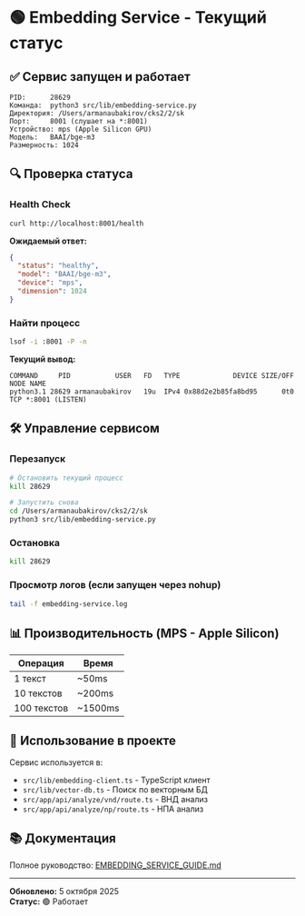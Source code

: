 # 🟢 Embedding Service - Текущий статус

## ✅ Сервис запущен и работает

```
PID:      28629
Команда:  python3 src/lib/embedding-service.py
Директория: /Users/armanaubakirov/cks2/2/sk
Порт:     8001 (слушает на *:8001)
Устройство: mps (Apple Silicon GPU)
Модель:   BAAI/bge-m3
Размерность: 1024
```

## 🔍 Проверка статуса

### Health Check
```bash
curl http://localhost:8001/health
```

**Ожидаемый ответ:**
```json
{
  "status": "healthy",
  "model": "BAAI/bge-m3",
  "device": "mps",
  "dimension": 1024
}
```

### Найти процесс
```bash
lsof -i :8001 -P -n
```

**Текущий вывод:**
```
COMMAND     PID           USER   FD   TYPE             DEVICE SIZE/OFF NODE NAME
python3.1 28629 armanaubakirov   19u  IPv4 0x88d2e2b85fa8bd95      0t0  TCP *:8001 (LISTEN)
```

## 🛠️ Управление сервисом

### Перезапуск
```bash
# Остановить текущий процесс
kill 28629

# Запустить снова
cd /Users/armanaubakirov/cks2/2/sk
python3 src/lib/embedding-service.py
```

### Остановка
```bash
kill 28629
```

### Просмотр логов (если запущен через nohup)
```bash
tail -f embedding-service.log
```

## 📊 Производительность (MPS - Apple Silicon)

| Операция | Время |
|----------|-------|
| 1 текст  | ~50ms |
| 10 текстов | ~200ms |
| 100 текстов | ~1500ms |

## 🔗 Использование в проекте

Сервис используется в:
- `src/lib/embedding-client.ts` - TypeScript клиент
- `src/lib/vector-db.ts` - Поиск по векторным БД
- `src/app/api/analyze/vnd/route.ts` - ВНД анализ
- `src/app/api/analyze/np/route.ts` - НПА анализ

## 📚 Документация

Полное руководство: [EMBEDDING_SERVICE_GUIDE.md](./EMBEDDING_SERVICE_GUIDE.md)

---

**Обновлено:** 5 октября 2025  
**Статус:** 🟢 Работает
